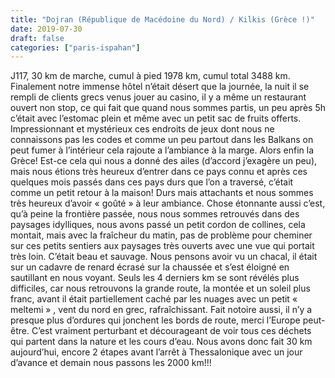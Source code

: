 ```yaml
---
title: "Dojran (République de Macédoine du Nord) / Kilkis (Grèce !)"
date: 2019-07-30
draft: false
categories: ["paris-ispahan"]
---
```


J117, 30 km de marche, cumul à pied 1978 km, cumul total 3488 km.
Finalement notre immense hôtel n’était désert que la journée, la nuit il se rempli de clients grecs venus jouer au casino, il y a même un restaurant ouvert non stop, ce qui fait que quand nous sommes partis, un peu après 5h c’était avec l’estomac plein et même avec un petit sac de fruits offerts. Impressionnant et mystérieux ces endroits de jeux dont nous ne connaissons pas les codes et comme un peu partout dans les Balkans on peut fumer à l’intérieur cela rajoute a l’ambiance à la marge.
Alors enfin la Grèce! Est-ce cela qui nous a donné des ailes (d’accord j’exagère un peu), mais nous étions très heureux d’entrer dans ce pays connu et après ces quelques mois passés dans ces pays durs que l’on a traversé, c’était comme un petit retour à la maison! Durs mais attachants et nous sommes très heureux d’avoir « goûté » à leur ambiance.
Chose étonnante aussi c’est, qu’à peine la frontière passée, nous nous sommes retrouvés dans des paysages idylliques, nous avons passé un petit cordon de collines, cela montait, mais avec la fraîcheur du matin, pas de problème pour cheminer sur ces petits sentiers aux paysages très ouverts avec une vue qui portait très loin. C’était beau et sauvage. Nous pensons avoir vu un chacal, il était sur un cadavre de renard écrasé sur la chaussée et s’est éloigné en sautillant en nous voyant.
Seuls les 4 derniers km se sont révélés plus difficiles, car nous retrouvons la grande route, la montée et un soleil plus franc, avant il était partiellement caché par les nuages avec un petit « meltemi » , vent du nord en grec, rafraîchissant.
Fait notoire aussi, il n’y a presque plus d’ordures qui jonchent les bords de route, merci l’Europe peut-être. C’est vraiment perturbant et décourageant de voir tous ces déchets qui partent dans la nature et les cours d’eau.
Nous avons donc fait 30 km aujourd’hui, encore 2 étapes avant l’arrêt à Thessalonique avec un jour d’avance et demain nous passons les 2000 km!!!
